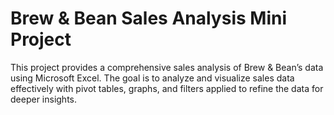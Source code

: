 # Brew & Bean Sales Analysis Mini Project
This project provides a comprehensive sales analysis of Brew & Bean’s data using Microsoft Excel. The goal is to analyze and visualize sales data effectively with pivot tables, graphs, and filters applied to refine the data for deeper insights.
